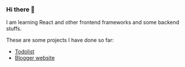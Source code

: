 ### Hi there 👋

I am learning React and other frontend frameworks and some backend stuffs.

These are some projects I have done so far:
- [Todolist](https://ecmcode.github.io/todolist/)
- [Blogger website](https://ecmcode.github.io/blogger/)

<!--
**ecmCode/ecmCode** is a ✨ _special_ ✨ repository because its `README.md` (this file) appears on your GitHub profile.

Here are some ideas to get you started:

- 🔭 I’m currently working on ...
- 🌱 I’m currently learning ...
- 👯 I’m looking to collaborate on ...
- 🤔 I’m looking for help with ...
- 💬 Ask me about ...
- 📫 How to reach me: ...
- 😄 Pronouns: ...
- ⚡ Fun fact: ...
-->
